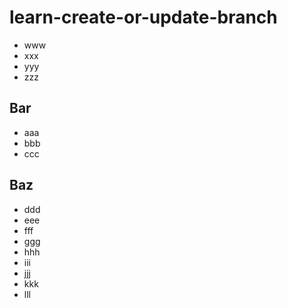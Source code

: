 # learn-create-or-update-branch
- www
- xxx
- yyy
- zzz

## Bar
- aaa
- bbb
- ccc

## Baz
- ddd
- eee
- fff
- ggg
- hhh
- iii
- jjj
- kkk
- lll
